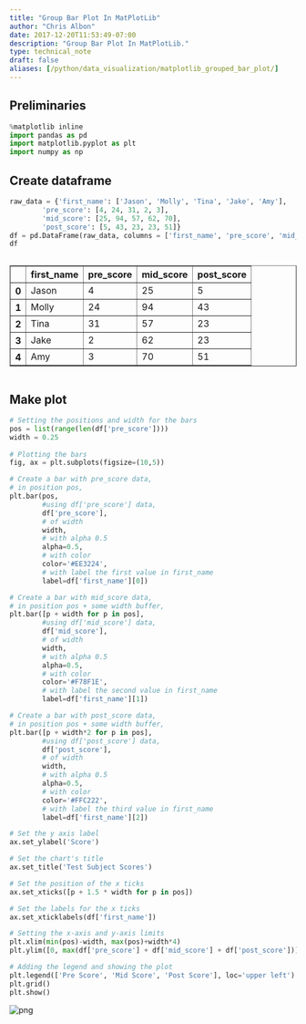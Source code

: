 ```yaml
---
title: "Group Bar Plot In MatPlotLib"
author: "Chris Albon"
date: 2017-12-20T11:53:49-07:00
description: "Group Bar Plot In MatPlotLib."
type: technical_note
draft: false
aliases: [/python/data_visualization/matplotlib_grouped_bar_plot/]
---
```

## Preliminaries


```python
%matplotlib inline
import pandas as pd
import matplotlib.pyplot as plt
import numpy as np
```

## Create dataframe


```python
raw_data = {'first_name': ['Jason', 'Molly', 'Tina', 'Jake', 'Amy'],
        'pre_score': [4, 24, 31, 2, 3],
        'mid_score': [25, 94, 57, 62, 70],
        'post_score': [5, 43, 23, 23, 51]}
df = pd.DataFrame(raw_data, columns = ['first_name', 'pre_score', 'mid_score', 'post_score'])
df
```




<div style="max-height:1000px;max-width:1500px;overflow:auto;">
<table border="1" class="dataframe">
  <thead>
    <tr style="text-align: right;">
      <th></th>
      <th>first_name</th>
      <th>pre_score</th>
      <th>mid_score</th>
      <th>post_score</th>
    </tr>
  </thead>
  <tbody>
    <tr>
      <th>0</th>
      <td> Jason</td>
      <td>  4</td>
      <td> 25</td>
      <td>  5</td>
    </tr>
    <tr>
      <th>1</th>
      <td> Molly</td>
      <td> 24</td>
      <td> 94</td>
      <td> 43</td>
    </tr>
    <tr>
      <th>2</th>
      <td>  Tina</td>
      <td> 31</td>
      <td> 57</td>
      <td> 23</td>
    </tr>
    <tr>
      <th>3</th>
      <td>  Jake</td>
      <td>  2</td>
      <td> 62</td>
      <td> 23</td>
    </tr>
    <tr>
      <th>4</th>
      <td>   Amy</td>
      <td>  3</td>
      <td> 70</td>
      <td> 51</td>
    </tr>
  </tbody>
</table>
</div>



## Make plot


```python
# Setting the positions and width for the bars
pos = list(range(len(df['pre_score']))) 
width = 0.25 
    
# Plotting the bars
fig, ax = plt.subplots(figsize=(10,5))

# Create a bar with pre_score data,
# in position pos,
plt.bar(pos, 
        #using df['pre_score'] data,
        df['pre_score'], 
        # of width
        width, 
        # with alpha 0.5
        alpha=0.5, 
        # with color
        color='#EE3224', 
        # with label the first value in first_name
        label=df['first_name'][0]) 

# Create a bar with mid_score data,
# in position pos + some width buffer,
plt.bar([p + width for p in pos], 
        #using df['mid_score'] data,
        df['mid_score'],
        # of width
        width, 
        # with alpha 0.5
        alpha=0.5, 
        # with color
        color='#F78F1E', 
        # with label the second value in first_name
        label=df['first_name'][1]) 

# Create a bar with post_score data,
# in position pos + some width buffer,
plt.bar([p + width*2 for p in pos], 
        #using df['post_score'] data,
        df['post_score'], 
        # of width
        width, 
        # with alpha 0.5
        alpha=0.5, 
        # with color
        color='#FFC222', 
        # with label the third value in first_name
        label=df['first_name'][2]) 

# Set the y axis label
ax.set_ylabel('Score')

# Set the chart's title
ax.set_title('Test Subject Scores')

# Set the position of the x ticks
ax.set_xticks([p + 1.5 * width for p in pos])

# Set the labels for the x ticks
ax.set_xticklabels(df['first_name'])

# Setting the x-axis and y-axis limits
plt.xlim(min(pos)-width, max(pos)+width*4)
plt.ylim([0, max(df['pre_score'] + df['mid_score'] + df['post_score'])] )

# Adding the legend and showing the plot
plt.legend(['Pre Score', 'Mid Score', 'Post Score'], loc='upper left')
plt.grid()
plt.show()
```


![png](matplotlib_grouped_bar_plot_6_0.png)

